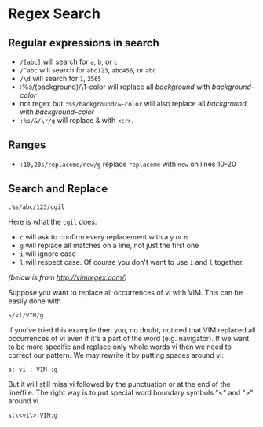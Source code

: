 # Regex Search

## Regular expressions in search

* `/[abc]` will search for `a`, `b`, or `c`
* `/^abc` will search for `abc123`, `abc456`, or `abc`
* `/\d` will search for `1`, `2565`
* :%s/\(background\)/\1-color will replace all *background* with *background-color*
* not regex but `:%s/background/&-color` will also replace all *background* with *background-color*
* `:%s/&/\r/g` will replace & with `<cr>`.

## Ranges

* `:10,20s/replaceme/new/g` replace `replaceme` with `new` on lines 10-20

## Search and Replace

```
:%s/abc/123/cgil
```

Here is what the `cgil` does:

* `c` will ask to confirm every replacement with a `y` or `n`
* `g` will replace all matches on a line, not just the first one
* `i` will ignore case
* `l` will respect case. Of course you don't want to use `i` and `l` together.

_(below is from http://vimregex.com/)_

Suppose you want to replace all occurrences of vi with VIM. This can be easily done with
```
s/vi/VIM/g
```
If you've tried this example then you, no doubt, noticed that VIM replaced all occurrences of vi even if it's a part of the word (e.g. navigator). If we want to be more specific and replace only whole words vi then we need to correct our pattern. We may rewrite it by putting spaces around vi:
```
s: vi : VIM :g
```
But it will still miss vi followed by the punctuation or at the end of the line/file. The right way is to put special word boundary symbols "\<" and "\>" around vi.
```
s:\<vi\>:VIM:g
```

